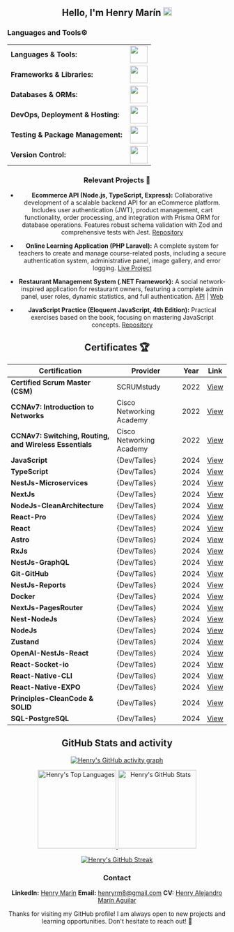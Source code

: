 <div align="center">

## Hello, I'm Henry Marín <img src="https://img.icons8.com/ios-glyphs/30/000000/github.png" alt="GitHub Icon" width="20" height="20">

<h3 align="left">Languages and Tools⚙️</h3>
<table>
    <tr>
        <td style="font-weight: bold; padding-right: 10px; vertical-align: center;">Languages & Tools:</td>
        <td><img height="40" src="https://skillicons.dev/icons?i=js,ts,cs,php,html,css,prisma,redux,zustand"/></td>
    </tr>
    <tr>
        <td style="font-weight: bold; padding-right: 10px; vertical-align: center;">Frameworks & Libraries:</td>
        <td><img height="40" src="https://skillicons.dev/icons?i=nodejs,express,react,nextjs,dotnet,laravel,astro,bootstrap,tailwind"/></td>
    </tr>
    <tr>
        <td style="font-weight: bold; padding-right: 10px; vertical-align: center;">Databases & ORMs:</td>
        <td><img height="40" src="https://skillicons.dev/icons?i=mysql,mongodb,firebase,prisma"/></td>
    </tr>
    <tr>
        <td style="font-weight: bold; padding-right: 10px; vertical-align: center;">DevOps, Deployment & Hosting:</td>
        <td><img height="40" src="https://skillicons.dev/icons?i=docker,kubernetes,cloudflare,maven,vercel,netlify"/></td>
    </tr>
    <tr>
        <td style="font-weight: bold; padding-right: 10px; vertical-align: center;">Testing & Package Management:</td>
        <td><img height="40" src="https://skillicons.dev/icons?i=selenium,jest,postman,npm"/></td>
    </tr>
    <tr>
        <td style="font-weight: bold; padding-right: 10px; vertical-align: center;">Version Control:</td>
        <td><img height="40" src="https://skillicons.dev/icons?i=git,github"/></td>
    </tr>
</table>

<div align="center">

### Relevant Projects 🚀

- **Ecommerce API (Node.js, TypeScript, Express):** Collaborative development of a scalable backend API for an eCommerce platform. Includes user authentication (JWT), product management, cart functionality, order processing, and integration with Prisma ORM for database operations. Features robust schema validation with Zod and comprehensive tests with Jest. [Repository](https://github.com/Xpronoob/Ecommerce-API)

- **Online Learning Application (PHP Laravel):** A complete system for teachers to create and manage course-related posts, including a secure authentication system, administrative panel, image gallery, and error logging. [Live Project](https://liceo-san-antonio.com/)

- **Restaurant Management System (.NET Framework):** A social network-inspired application for restaurant owners, featuring a complete admin panel, user roles, dynamic statistics, and full authentication. [API](https://github.com/HenryM8/C-Sharp-API-of-the-Full-Stack-project) | [Web](https://github.com/HenryM8/C-Sharp-Web-of-the-Full-Stack-project)

- **JavaScript Practice (Eloquent JavaScript, 4th Edition):** Practical exercises based on the book, focusing on mastering JavaScript concepts. [Repository](https://github.com/HenryM8/Javascript)

<div align="center">

## Certificates 🏆

<div align="center">

| Certification | Provider | Year | Link |
|---------------|----------|------|------|
| **Certified Scrum Master (CSM)** | SCRUMstudy | 2022 | [View](https://drive.google.com/file/d/1fzjIyJ3WyhWPK9wbOwG6a2jv9SA7o-N-/view?usp=drive_link) |
| **CCNAv7: Introduction to Networks** | Cisco Networking Academy | 2022 | [View](https://drive.google.com/file/d/1wSXg5knElG0so_ToR6jlnugZJExY8tMs/view) |
| **CCNAv7: Switching, Routing, and Wireless Essentials** | Cisco Networking Academy | 2022 | [View](https://drive.google.com/file/d/1m_plv_5fXz6l5H3hpURxnT52fxXeqJZp/view) |
| **JavaScript** | {Dev/Talles} | 2024 | [View](https://drive.google.com/file/d/1Cu8BM5XA316S3XyReqZ4FXhZA2wI4Qii/view?usp=sharing) |
| **TypeScript** | {Dev/Talles} | 2024 | [View](https://drive.google.com/file/d/1wr9M1buD88Q7BDRCp0FC65tkz3wXUXAL/view?usp=sharing) |
| **NestJs-Microservices** | {Dev/Talles} | 2024 | [View](https://drive.google.com/file/d/1APDYi0F71oq5kTA7y2BT5bamX7bXuod3/view?usp=sharing) |
| **NextJs** | {Dev/Talles} | 2024 | [View](https://drive.google.com/file/d/1ZwtTrm9yXqbY2IH9AP5RIMEo3Vp4O1vp/view?usp=sharing) |
| **NodeJs-CleanArchitecture** | {Dev/Talles} | 2024 | [View](https://drive.google.com/file/d/1CmKC-esHVgV0tCosxZY3lVHrpNMX3Msj/view?usp=sharing) |
| **React-Pro** | {Dev/Talles} | 2024 | [View](https://drive.google.com/file/d/11FlNt8hVVUFRXB-zYBwXnuWxWZ1uMMjj/view?usp=sharing) |
| **React** | {Dev/Talles} | 2024 | [View](https://drive.google.com/file/d/1TKxBZ9-PU5lMs0rXDs-4IPiO7x3iQXCY/view?usp=sharing) |
| **Astro** | {Dev/Talles} | 2024 | [View](https://drive.google.com/file/d/1PryypYTe1BMIrdlLqpA0bmybbN8hVAUR/view?usp=sharing) |
| **RxJs** | {Dev/Talles} | 2024 | [View](https://drive.google.com/file/d/1IcCEv2mMaWGcHAHCyMVlyI5SnX7CDxmJ/view?usp=sharing) |
| **NestJs-GraphQL** | {Dev/Talles} | 2024 | [View](https://drive.google.com/file/d/13PK2N_Tzp-ZHaF1A8PqQmXiMX0rksTA-/view?usp=sharing) |
| **Git-GitHub** | {Dev/Talles} | 2024 | [View](https://drive.google.com/file/d/134O_NKDmimg9ApzpgqXTISFjM9mcV2Oq/view?usp=sharing) |
| **NestJs-Reports** | {Dev/Talles} | 2024 | [View](https://drive.google.com/file/d/1IRuUWwHk9YBz_e6ytTOTJWgjgVIssQ2c/view?usp=sharing) |
| **Docker** | {Dev/Talles} | 2024 | [View](https://drive.google.com/file/d/1UqHskAUAke-1Nrp6ZlUB-NumaCJ6ag_b/view?usp=sharing) |
| **NextJs-PagesRouter** | {Dev/Talles} | 2024 | [View](https://drive.google.com/file/d/1VCk8CQqa0oTyQpSbsumm8e6KMLG7H35T/view?usp=sharing) |
| **Nest-NodeJs** | {Dev/Talles} | 2024 | [View](https://drive.google.com/file/d/16P9EPOyE1PjWnm-BSt4N_yKsn-6-2fAq/view?usp=sharing) |
| **NodeJs** | {Dev/Talles} | 2024 | [View](https://drive.google.com/file/d/1f-zbXEpZwvRfyIMsm3u1bAlx-eT6kvq8/view?usp=sharing) |
| **Zustand** | {Dev/Talles} | 2024 | [View](https://drive.google.com/file/d/1KtQv7asIawad2abPSBAJz6dPWm1QuwW_/view?usp=sharing) |
| **OpenAI-NestJs-React** | {Dev/Talles} | 2024 | [View](https://drive.google.com/file/d/1mNGzKpsjpH5xgqeyDxdftUTtenCExW3D/view?usp=sharing) |
| **React-Socket-io** | {Dev/Talles} | 2024 | [View](https://drive.google.com/file/d/1UffrFdsJS2Bko6sIxq9MrINe35W5f2W4/view?usp=sharing) |
| **React-Native-CLI** | {Dev/Talles} | 2024 | [View](https://drive.google.com/file/d/1YsTjJZWynsRW7dXo66V6f7nG1ySOurnq/view?usp=sharing) |
| **React-Native-EXPO** | {Dev/Talles} | 2024 | [View](https://drive.google.com/file/d/1JSxiQ1WRrPR0CmAWj-EmwQS8lXkv8PjK/view?usp=sharing) |
| **Principles-CleanCode & SOLID** | {Dev/Talles} | 2024 | [View](https://drive.google.com/file/d/1g4iYEEM95wwYrTvySiDSgf5eglajPvde/view?usp=sharing) |
| **SQL-PostgreSQL** | {Dev/Talles} | 2024 | [View](https://drive.google.com/file/d/1q7eDF--NPjCdUoBv_dC2mtVNoS_MITAP/view?usp=sharing) |

</div>
 

<div align="center">

## GitHub Stats and activity
  
<!-- Activity Graph -->
[![Henry's GitHub activity graph](https://github-readme-activity-graph.vercel.app/graph?username=HenryM8&bg_color=100f0f&color=4c5e9e&line=4c569e&point=403e41&area=true&hide_border=true)](https://github.com/ashutosh00710/github-readme-activity-graph)

<!-- Stats and Top Languages -->
<div align="center">
  <a href="https://github.com/HenryM8">
    <img height="180em" src="https://github-readme-stats.vercel.app/api/top-langs?username=HenryM8&show_icons=true&locale=en&layout=compact&theme=tokyonight" alt="Henry's Top Languages"/>
    <img height="180em" src="https://github-readme-stats.vercel.app/api?username=HenryM8&show_icons=true&locale=en&layout=compact&theme=tokyonight" alt="Henry's GitHub Stats"/>
  </a>
</div>

<!-- Streak Stats -->
<p align="center">
  <a href="https://github.com/HenryM8">
    <img src="https://github-readme-streak-stats.herokuapp.com/?user=HenryM8&theme=tokyonight" alt="Henry's GitHub Streak" />
  </a>
</p>

### Contact
 **LinkedIn:** [Henry Marín](https://www.linkedin.com/in/henry-marin8/)
 **Email:** [henryrm8@gmail.com](mailto:henryrm8@gmail.com)
 **CV:** [Henry Alejandro Marín Aguilar](https://drive.google.com/file/d/1v4tsMkhQAwK97mQ4sFuQapM_JmJjygQX/view?usp=sharing)

Thanks for visiting my GitHub profile! I am always open to new projects and learning opportunities. Don't hesitate to reach out! 💬
</div>

